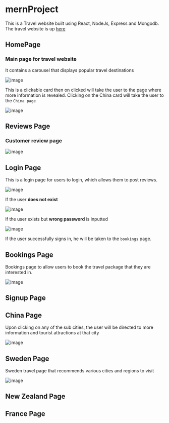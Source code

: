 # mernProject
This is a Travel website built using React, NodeJs, Express and Mongodb.
The travel website is up [here](https://mern-project-eta.vercel.app/)

## HomePage
### Main page for travel website
It contains a carousel that displays popular travel destinations

![image](https://user-images.githubusercontent.com/88974230/196981538-c86a04f8-525f-4722-94e6-82a60c69bb33.png)


This is a clickable card then on clicked will take the user to the page where more information is revealed. 
Clicking on the China card will take the user to the `China page`

![image](https://user-images.githubusercontent.com/88974230/196744934-3f8b6e56-d334-4de6-ac13-bd8330245ff5.png)

## Reviews Page
### Customer review page 

![image](https://user-images.githubusercontent.com/88974230/196748210-ffb01661-0f46-4ef6-aef8-e1694ce3e285.png)

## Login Page
This is a login page for users to login, which allows them to post reviews.

![image](https://user-images.githubusercontent.com/88974230/196981861-5234f6ce-44a6-4901-a098-e33126cc4f39.png)

If the user **does not exist**    

![image](https://user-images.githubusercontent.com/88974230/196984057-d0a237c6-b4f6-4ba3-86ba-f353b7c21c68.png)

If the user exists but **wrong password** is inputted

![image](https://user-images.githubusercontent.com/88974230/196984298-a81a5a19-d98c-44ff-afb3-d316c156e1f1.png)

If the user successfully signs in, he will be taken to the `bookings` page.

## Bookings Page

Bookings page to allow users to book the travel package that they are interested in.

![image](https://user-images.githubusercontent.com/88974230/196989115-e3899501-066d-43c3-b8f0-6b207e06b37b.png)


## Signup Page

## China Page

Upon clicking on any of the sub cities, the user will be directed to more information and tourist attractions at that city

![image](https://user-images.githubusercontent.com/88974230/197369006-01b61fa7-8a98-4bf2-848c-267b523da4f5.png)

## Sweden Page

Sweden travel page that recommends various cities and regions to visit

![image](https://user-images.githubusercontent.com/88974230/197369217-ee1f097d-4791-480b-8c59-1f5bf84227c3.png)


## New Zealand Page

## France Page

